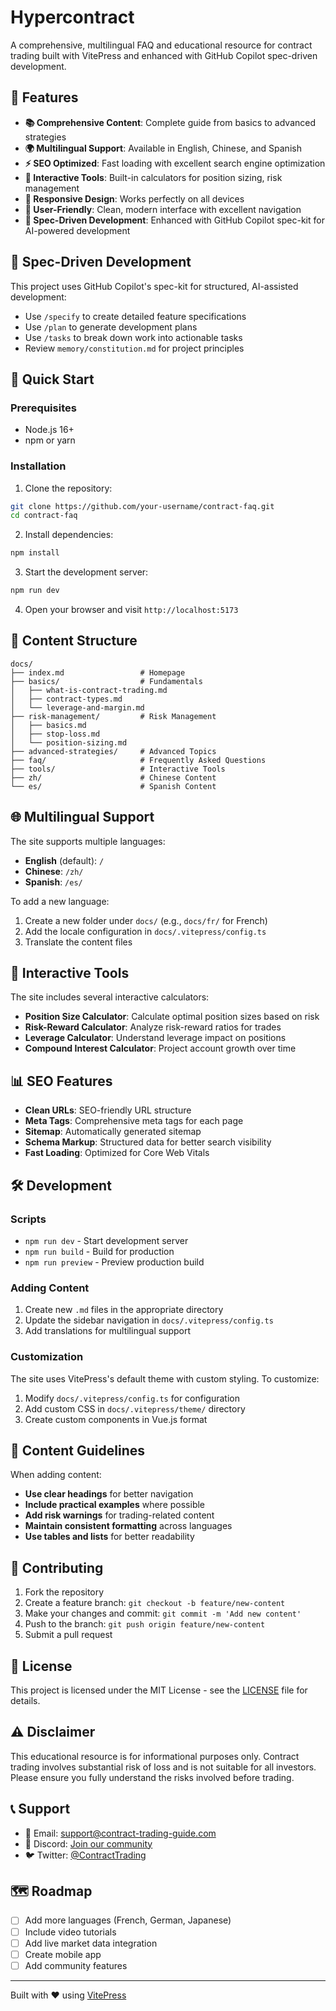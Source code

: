 # Hypercontract

A comprehensive, multilingual FAQ and educational resource for contract trading built with VitePress and enhanced with GitHub Copilot spec-driven development.

## 🌟 Features

- **📚 Comprehensive Content**: Complete guide from basics to advanced strategies
- **🌍 Multilingual Support**: Available in English, Chinese, and Spanish
- **⚡ SEO Optimized**: Fast loading with excellent search engine optimization
- **🔧 Interactive Tools**: Built-in calculators for position sizing, risk management
- **📱 Responsive Design**: Works perfectly on all devices
- **🎯 User-Friendly**: Clean, modern interface with excellent navigation
- **🤖 Spec-Driven Development**: Enhanced with GitHub Copilot spec-kit for AI-powered development

## 🚧 Spec-Driven Development

This project uses GitHub Copilot's spec-kit for structured, AI-assisted development:

- Use `/specify` to create detailed feature specifications
- Use `/plan` to generate development plans
- Use `/tasks` to break down work into actionable tasks
- Review `memory/constitution.md` for project principles

## 🚀 Quick Start

### Prerequisites

- Node.js 16+ 
- npm or yarn

### Installation

1. Clone the repository:
```bash
git clone https://github.com/your-username/contract-faq.git
cd contract-faq
```

2. Install dependencies:
```bash
npm install
```

3. Start the development server:
```bash
npm run dev
```

4. Open your browser and visit `http://localhost:5173`

## 📖 Content Structure

```
docs/
├── index.md                 # Homepage
├── basics/                  # Fundamentals
│   ├── what-is-contract-trading.md
│   ├── contract-types.md
│   └── leverage-and-margin.md
├── risk-management/         # Risk Management
│   ├── basics.md
│   ├── stop-loss.md
│   └── position-sizing.md
├── advanced-strategies/     # Advanced Topics
├── faq/                     # Frequently Asked Questions
├── tools/                   # Interactive Tools
├── zh/                      # Chinese Content
└── es/                      # Spanish Content
```

## 🌐 Multilingual Support

The site supports multiple languages:

- **English** (default): `/`
- **Chinese**: `/zh/`
- **Spanish**: `/es/`

To add a new language:

1. Create a new folder under `docs/` (e.g., `docs/fr/` for French)
2. Add the locale configuration in `docs/.vitepress/config.ts`
3. Translate the content files

## 🔧 Interactive Tools

The site includes several interactive calculators:

- **Position Size Calculator**: Calculate optimal position sizes based on risk
- **Risk-Reward Calculator**: Analyze risk-reward ratios for trades
- **Leverage Calculator**: Understand leverage impact on positions
- **Compound Interest Calculator**: Project account growth over time

## 📊 SEO Features

- **Clean URLs**: SEO-friendly URL structure
- **Meta Tags**: Comprehensive meta tags for each page
- **Sitemap**: Automatically generated sitemap
- **Schema Markup**: Structured data for better search visibility
- **Fast Loading**: Optimized for Core Web Vitals

## 🛠️ Development

### Scripts

- `npm run dev` - Start development server
- `npm run build` - Build for production
- `npm run preview` - Preview production build

### Adding Content

1. Create new `.md` files in the appropriate directory
2. Update the sidebar navigation in `docs/.vitepress/config.ts`
3. Add translations for multilingual support

### Customization

The site uses VitePress's default theme with custom styling. To customize:

1. Modify `docs/.vitepress/config.ts` for configuration
2. Add custom CSS in `docs/.vitepress/theme/` directory
3. Create custom components in Vue.js format

## 📝 Content Guidelines

When adding content:

- **Use clear headings** for better navigation
- **Include practical examples** where possible
- **Add risk warnings** for trading-related content
- **Maintain consistent formatting** across languages
- **Use tables and lists** for better readability

## 🤝 Contributing

1. Fork the repository
2. Create a feature branch: `git checkout -b feature/new-content`
3. Make your changes and commit: `git commit -m 'Add new content'`
4. Push to the branch: `git push origin feature/new-content`
5. Submit a pull request

## 📄 License

This project is licensed under the MIT License - see the [LICENSE](LICENSE) file for details.

## ⚠️ Disclaimer

This educational resource is for informational purposes only. Contract trading involves substantial risk of loss and is not suitable for all investors. Please ensure you fully understand the risks involved before trading.

## 📞 Support

- 📧 Email: support@contract-trading-guide.com
- 💬 Discord: [Join our community](https://discord.gg/your-server)
- 🐦 Twitter: [@ContractTrading](https://twitter.com/your-handle)

## 🗺️ Roadmap

- [ ] Add more languages (French, German, Japanese)
- [ ] Include video tutorials
- [ ] Add live market data integration
- [ ] Create mobile app
- [ ] Add community features

---

Built with ❤️ using [VitePress](https://vitepress.dev/)
